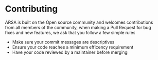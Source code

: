 # Contributing
ARSA is built on the Open source community and welcomes contributions from all members of the community, when making a Pull Request for bug fixes and new features, we ask that you follow a few simple rules
 - Make sure your commit messages are descriptives
 - Ensure your code reaches a minimum efficency requirement
 - Have your code reviewed by a maintainer before merging
